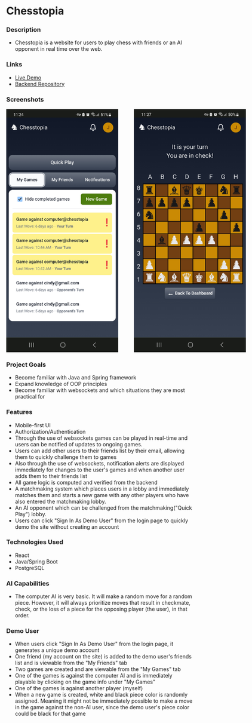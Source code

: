 # Chesstopia
### Description
- Chesstopia is a website for users to play chess with friends or an AI opponent in real time over the web.

### Links
- <a href="https://www.jacob-ferrell.com/chesstopia">Live Demo</a>
- <a href="https://github.com/jacob-ferrell/online-chess-backend">Backend Repository</a>

### Screenshots
<div style="display: flex; gap: 2rem;">
  <img src="images/dashboard.jpg" alt="Image 1" style="margin-right: 10px;" width="300" height="auto">
  <img src="images/game.jpg" alt="Image 2" width="300" height="auto">
</div>

### Project Goals
- Become familiar with Java and Spring framework
- Expand knowledge of OOP principles
- Become familiar with websockets and which situations they are most practical for

### Features
- Mobile-first UI
- Authorization/Authentication 
- Through the use of websockets games can be played in real-time and users can be notified of updates to ongoing games.
- Users can add other users to their friends list by their email, allowing them to quickly challenge them to games
- Also through the use of websockets, notification alerts are displayed immediately for changes to the user's games and when another user adds them to their friends list
- All game logic is computed and verified from the backend
- A matchmaking system which places users in a lobby and immediately matches them and starts a new game with any other players who have also entered the matchmaking lobby.
- An AI opponent which can be challenged from the matchmaking("Quick Play") lobby.
- Users can click "Sign In As Demo User" from the login page to quickly demo the site without creating an account

### Technologies Used
- React
- Java/Spring Boot
- PostgreSQL 

### AI Capabilities
- The computer AI is very basic.  It will make a random move for a random piece. However, it will always prioritize moves that result in checkmate, check, or the loss of a piece for the opposing player (the user), in that order.

### Demo User
- When users click "Sign In As Demo User" from the login page, it generates a unique demo account
- One friend (my account on the site) is added to the demo user's friends list and is viewable from the "My Friends" tab
- Two games are created and are viewable from the "My Games" tab
- One of the games is against the computer AI and is immediately playable by clicking on the game info under "My Games"
- One of the games is against another player (myself)
- When a new game is created, white and black piece color is randomly assigned.  Meaning it might not be immediately possible to make a move in the game against the non-AI user, since the demo user's piece color could be black for that game
